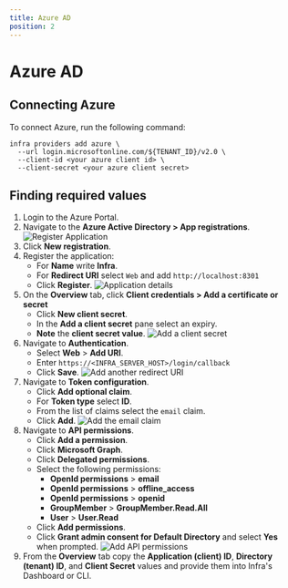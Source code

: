 ```yaml
---
title: Azure AD
position: 2
---
```


# Azure AD

## Connecting Azure
To connect Azure, run the following command:

```
infra providers add azure \
  --url login.microsoftonline.com/${TENANT_ID}/v2.0 \
  --client-id <your azure client id> \
  --client-secret <your azure client secret>
```

## Finding required values

1. Login to the Azure Portal.
2. Navigate to the **Azure Active Directory > App registrations**.
![Register Application](../images/azure-setup/connect-users-azure-1.png)
3. Click **New registration**.
4. Register the application:
    - For **Name** write **Infra**.
    - For **Redirect URI** select `Web` and add `http://localhost:8301`
    - Click **Register**.
![Application details](../images/azure-setup/connect-users-azure-2.png)
5. On the **Overview** tab, click **Client credentials > Add a certificate or secret**
    - Click **New client secret**.
    - In the **Add a client secret** pane select an expiry.
    - **Note** the **client secret value**.
![Add a client secret](../images/azure-setup/connect-users-azure-3.png)
6. Navigate to **Authentication**.
    - Select **Web** > **Add URI**.
    - Enter `https://<INFRA_SERVER_HOST>/login/callback`
    - Click **Save**.
![Add another redirect URI](../images/azure-setup/connect-users-azure-5.png)
7. Navigate to **Token configuration**.
    - Click **Add optional claim**.
    - For **Token type** select **ID**.
    - From the list of claims select the `email` claim.
    - Click **Add**.
![Add the email claim](../images/azure-setup/connect-users-azure-4.png)
8. Navigate to **API permissions**.
    - Click **Add a permission**.
    - Click **Microsoft Graph**.
    - Click **Delegated permissions**.
    - Select the following permissions:
        - **OpenId permissions** > **email**
        - **OpenId permissions** > **offline_access**
        - **OpenId permissions** > **openid**
        - **GroupMember** > **GroupMember.Read.All**
        - **User** > **User.Read**
    - Click **Add permissions**.
    - Click **Grant admin consent for Default Directory** and select **Yes** when prompted.
![Add API permissions](../images/azure-setup/connect-users-azure-6.png)
9. From the **Overview** tab copy the **Application (client) ID**, **Directory (tenant) ID**, and **Client Secret** values and provide them into Infra's Dashboard or CLI.

